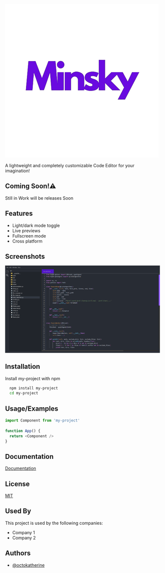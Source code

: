 
![Logo](LogoMinsky.png)




A lightweight and completely customizable Code Editor for your imagination!


## Coming Soon!⚠️

Still in Work will be releases Soon


## Features

- Light/dark mode toggle
- Live previews
- Fullscreen mode
- Cross platform


## Screenshots

![App Screenshot](Screenshot1.png)


## Installation

Install my-project with npm

```bash
  npm install my-project
  cd my-project
```
    
## Usage/Examples

```javascript
import Component from 'my-project'

function App() {
  return <Component />
}
```


## Documentation

[Documentation](https://linktodocumentation)


## License

[MIT](https://choosealicense.com/licenses/mit/)


## Used By

This project is used by the following companies:

- Company 1
- Company 2


## Authors

- [@octokatherine](https://www.github.com/octokatherine)

